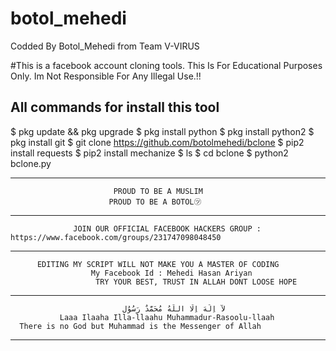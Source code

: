 # botol_mehedi

Codded By Botol_Mehedi from Team V-VIRUS

#This is a facebook account cloning tools. This Is For Educational Purposes Only. Im Not Responsible For Any Illegal Use.!!

## All commands for install this tool

$ pkg update && pkg upgrade
$ pkg install python
$ pkg install python2
$ pkg install git
$ git clone https://github.com/botolmehedi/bclone
$ pip2 install requests
$ pip2 install mechanize
$ ls
$ cd bclone
$ python2 bclone.py

-------------------------------------------------------------------
                           PROUD TO BE A MUSLIM
                          PROUD TO BE A BOTOL㋡
--------------------------------------------------------------------
                  JOIN OUR OFFICIAL FACEBOOK HACKERS GROUP : https://www.facebook.com/groups/231747098048450
--------------------------------------------------------------------
          EDITING MY SCRIPT WILL NOT MAKE YOU A MASTER OF CODING
                      My Facebook Id : Mehedi Hasan Ariyan
                       TRY YOUR BEST, TRUST IN ALLAH DONT LOOSE HOPE
---------------------------------------------------------------------
                             لآ اِلَهَ اِلّا اللّهُ مُحَمَّدٌ رَسُوُل    
               Laaa Ilaaha Illa-llaahu Muhammadur-Rasoolu-llaah
      There is no God but Muhammad is the Messenger of Allah

----------------------------------------------------------------------
